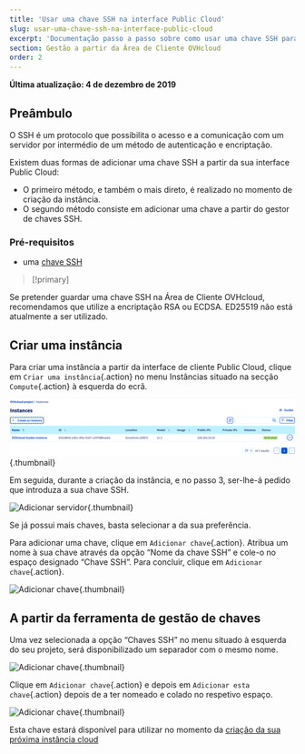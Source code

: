```yaml
---
title: 'Usar uma chave SSH na interface Public Cloud'
slug: usar-uma-chave-ssh-na-interface-public-cloud
excerpt: 'Documentação passo a passo sobre como usar uma chave SSH para simplificar o acesso aos servidores cloud'
section: Gestão a partir da Área de Cliente OVHcloud
order: 2
---
```


**Última atualização: 4 de dezembro de 2019**

## Preâmbulo
O SSH é um protocolo que possibilita o acesso e a comunicação com um servidor por intermédio de um método de autenticação e encriptação.

Existem duas formas de adicionar uma chave SSH a partir da sua interface Public Cloud:

- O primeiro método, e também o mais direto, é realizado no momento de criação da instância.
- O segundo método consiste em adicionar uma chave a partir do gestor de chaves SSH.


### Pré-requisitos
- uma [chave SSH](../public-cloud-primeiros-passos/)

> [!primary]
>
Se pretender guardar uma chave SSH na Área de Cliente OVHcloud, recomendamos que utilize a encriptação RSA ou ECDSA. ED25519 não está atualmente a ser utilizado.
>

## Criar uma instância
Para criar uma instância a partir da interface de cliente Public Cloud, clique em `Criar uma instância`{.action} no menu Instâncias situado na secção `Compute`{.action} à esquerda do ecrã.

![Adicionar servidor](images/compute.png){.thumbnail}

Em seguida, durante a criação da instância, e no passo 3, ser-lhe-á pedido que introduza a sua chave SSH.

![Adicionar servidor](images/selectkey.png){.thumbnail}

Se já possui mais chaves, basta selecionar a da sua preferência.

Para adicionar uma chave, clique em `Adicionar chave`{.action}. Atribua um nome à sua chave através da opção “Nome da chave SSH” e cole-o no espaço designado “Chave SSH”. Para concluir, clique em `Adicionar chave`{.action}.

![Adicionar chave](images/addkey.png){.thumbnail}

## A partir da ferramenta de gestão de chaves

Uma vez selecionada a opção “Chaves SSH” no menu situado à esquerda do seu projeto, será disponibilizado um separador com o mesmo nome.

![Adicionar chave](images/addkeymenu.png){.thumbnail}

Clique em `Adicionar chave`{.action} e depois em `Adicionar esta chave`{.action} depois de a ter nomeado e colado no respetivo espaço.

![Adicionar chave](images/addkeymenu1.png){.thumbnail}

Esta chave estará disponível para utilizar no momento da [criação da sua próxima instância cloud](../comecar-com-uma-instancia-public-cloud/)
